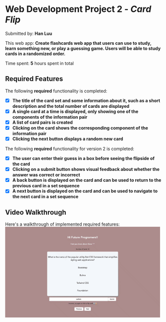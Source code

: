 # Web Development Project 2 - *Card Flip*

Submitted by: **Han Luu**

This web app: **Create flashcards web app that users can use to study, learn something new, or play a guessing game. Users will be able to study cards in a randomized order.**

Time spent: **5** hours spent in total

## Required Features

The following **required** functionality is completed:

- [x] **The title of the card set and some information about it, such as a short description and the total number of cards are displayed**
- [x] **A single card at a time is displayed, only showing one of the components of the information pair**
- [x] **A list of card pairs is created**
- [x] **Clicking on the card shows the corresponding component of the information pair**
- [x] **Clicking the next button displays a random new card**

The following **required** functionality for version 2 is completed:
- [x]  **The user can enter their guess in a box before seeing the flipside of the card**
- [x] **Clicking on a submit button shows visual feedback about whether the answer was correct or incorrect**
- [x] **A back button is displayed on the card and can be used to return to the previous card in a set sequence**
- [x] **A next button is displayed on the card and can be used to navigate to the next card in a set sequence**
## Video Walkthrough

Here's a walkthrough of implemented required features:
<img src="public/ver2flip.gif" title="walk through" width=500 alt="video walk through"/>